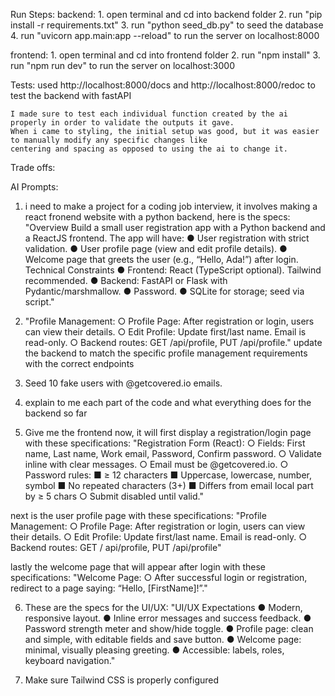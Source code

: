 Run Steps: 
backend:
    1. open terminal and cd into backend folder
    2. run "pip install -r requirements.txt"
    3. run "python seed_db.py" to seed the database
    4. run "uvicorn app.main:app --reload" to run the server on localhost:8000

frontend:
    1. open terminal and cd into frontend folder
    2. run "npm install"
    3. run "npm run dev" to run the server on localhost:3000


Tests:
    used http://localhost:8000/docs and http://localhost:8000/redoc to test the backend with fastAPI

    I made sure to test each individual function created by the ai properly in order to validate the outputs it gave. 
    When i came to styling, the initial setup was good, but it was easier to manually modify any specific changes like
    centering and spacing as opposed to using the ai to change it.

Trade offs:


AI Prompts:
1. i need to make a project for a coding job interview, it involves making a react fronend website with a python backend, here is the specs: "Overview Build a small user registration app with a Python backend and a ReactJS frontend. The app will have: ● User registration with strict validation. ● User profile page (view and edit profile details). ● Welcome page that greets the user (e.g., “Hello, Ada!”) after login. Technical Constraints ● Frontend: React (TypeScript optional). Tailwind recommended. ● Backend: FastAPI or Flask with Pydantic/marshmallow. ● Password. ● SQLite for storage; seed via script."

2. "Profile Management: ○ Profile Page: After registration or login, users can view their details. ○ Edit Profile: Update first/last name. Email is read-only. ○ Backend routes: GET /api/profile, PUT /api/profile." update the backend to match the specific profile management requirements with the correct endpoints

3. Seed 10 fake users with @getcovered.io emails.

4. explain to me each part of the code and what everything does for the backend so far

5. Give me the frontend now, it will first display a registration/login page with these specifications: "Registration Form (React): ○ Fields: First name, Last name, Work email, Password, Confirm password. ○ Validate inline with clear messages. ○ Email must be @getcovered.io. ○ Password rules: ■ ≥ 12 characters ■ Uppercase, lowercase, number, symbol ■ No repeated characters (3+) ■ Differs from email local part by ≥ 5 chars ○ Submit disabled until valid."

next is the user profile page with these specifications: 
"Profile Management: ○ Profile Page: After registration or login, users can view their details. ○ Edit Profile: Update first/last name. Email is read-only. ○ Backend routes: GET /
api/profile, PUT /api/profile"

lastly the welcome page that will appear after login with these specifications: 
"Welcome Page: ○ After successful login or registration, redirect to a page saying: “Hello, [FirstName]!”."

6. These are the specs for the UI/UX: "UI/UX Expectations ● Modern, responsive layout. ● Inline error messages and success feedback. ● Password strength meter and show/hide toggle. ● Profile page: clean and simple, with editable fields and save button. ● Welcome page: minimal, visually pleasing greeting. ● Accessible: labels, roles, keyboard navigation."

7. Make sure Tailwind CSS is properly configured






